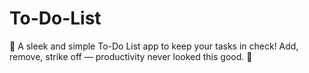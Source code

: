 # To-Do-List
📝 A sleek and simple To-Do List app to keep your tasks in check! Add, remove, strike off — productivity never looked this good. 🚀
